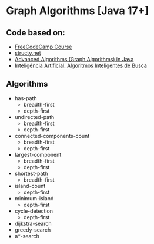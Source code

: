 # Graph Algorithms [Java 17+]

## Code based on: 
  * [FreeCodeCamp Course](https://www.youtube.com/watch?v=tWVWeAqZ0WU&ab_channel=freeCodeCamp.org)
  * [structy.net](https://structy.net/)
  * [Advanced Algorithms (Graph Algorithms) in Java](https://www.udemy.com/course/advanced-algorithms-in-java)
  * [Inteligência Artificial: Algoritmos Inteligentes de Busca](https://www.udemy.com/course/inteligencia-artificial-algoritmos-inteligentes-de-busca/)

## Algorithms 

* has-path
  * breadth-first
  * depth-first
* undirected-path
  * breadth-first
  * depth-first
* connected-components-count
  * breadth-first 
  * depth-first
* largest-component
  * breadth-first
  * depth-first
* shortest-path
  * breadth-first
* island-count
  * depth-first
* minimum-island
  * depth-first
* cycle-detection
  * depth-first
* dijkstra-search
* greedy-search
* a*-search
